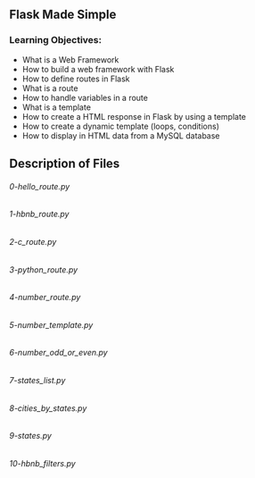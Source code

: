 ## Flask Made Simple

### Learning Objectives:

- What is a Web Framework
- How to build a web framework with Flask
- How to define routes in Flask
- What is a route
- How to handle variables in a route
- What is a template
- How to create a HTML response in Flask by using a template
- How to create a dynamic template (loops, conditions)
- How to display in HTML data from a MySQL database

## Description of Files

<h6>0-hello_route.py</h6>
<h6>1-hbnb_route.py</h6>
<h6>2-c_route.py</h6>
<h6>3-python_route.py</h6>
<h6>4-number_route.py</h6>
<h6>5-number_template.py</h6>
<h6>6-number_odd_or_even.py</h6>
<h6>7-states_list.py</h6>
<h6>8-cities_by_states.py</h6>
<h6>9-states.py</h6>
<h6>10-hbnb_filters.py</h6>

